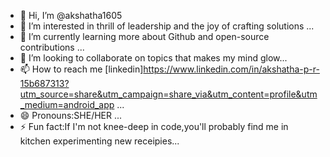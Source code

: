 - 👋 Hi, I’m @akshatha1605
- 👀 I’m interested in thrill of leadership and the joy of crafting solutions ...
- 🌱 I’m currently learning more about Github and open-source contributions ...
- 💞️ I’m looking to collaborate on topics that makes my mind glow...
- 📫 How to reach me [linkedin]https://www.linkedin.com/in/akshatha-p-r-15b687313?utm_source=share&utm_campaign=share_via&utm_content=profile&utm_medium=android_app ...
- 😄 Pronouns:SHE/HER ...
- ⚡ Fun fact:If I'm not knee-deep in code,you'll probably find me in kitchen experimenting new receipies...

<!---
akshatha1605/akshatha1605 is a ✨ special ✨ repository because its `README.md` (this file) appears on your GitHub profile.
You can click the Preview link to take a look at your changes.
--->
